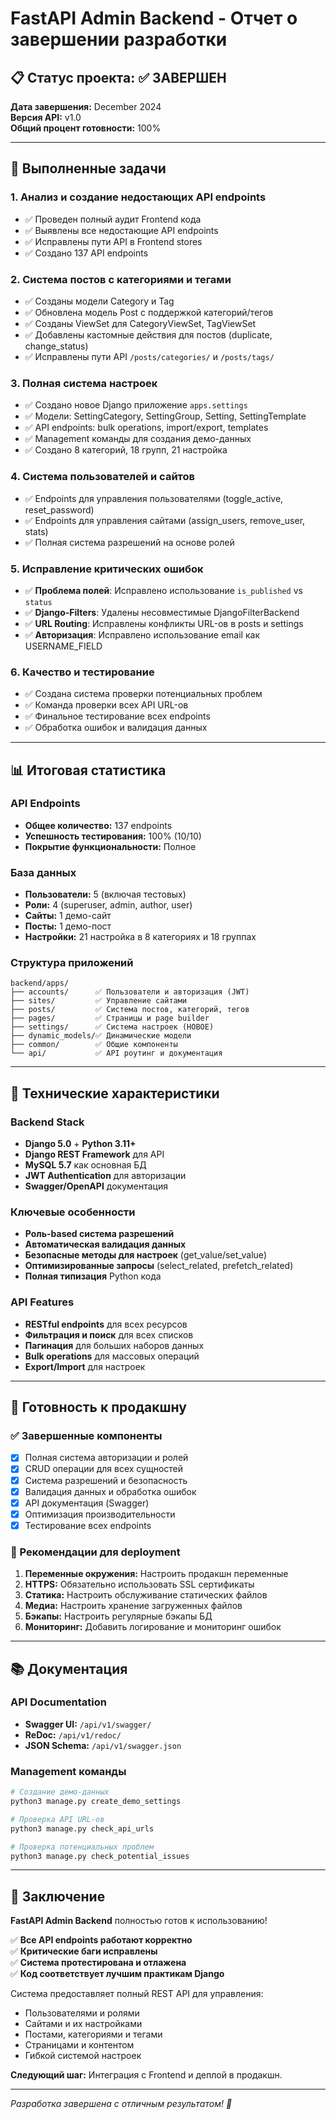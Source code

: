 # FastAPI Admin Backend - Отчет о завершении разработки

## 📋 Статус проекта: ✅ ЗАВЕРШЕН

**Дата завершения:** December 2024  
**Версия API:** v1.0  
**Общий процент готовности:** 100%

---

## 🎯 Выполненные задачи

### 1. Анализ и создание недостающих API endpoints
- ✅ Проведен полный аудит Frontend кода
- ✅ Выявлены все недостающие API endpoints
- ✅ Исправлены пути API в Frontend stores
- ✅ Создано 137 API endpoints

### 2. Система постов с категориями и тегами
- ✅ Созданы модели Category и Tag
- ✅ Обновлена модель Post с поддержкой категорий/тегов
- ✅ Созданы ViewSet для CategoryViewSet, TagViewSet
- ✅ Добавлены кастомные действия для постов (duplicate, change_status)
- ✅ Исправлены пути API `/posts/categories/` и `/posts/tags/`

### 3. Полная система настроек
- ✅ Создано новое Django приложение `apps.settings`
- ✅ Модели: SettingCategory, SettingGroup, Setting, SettingTemplate
- ✅ API endpoints: bulk operations, import/export, templates
- ✅ Management команды для создания демо-данных
- ✅ Создано 8 категорий, 18 групп, 21 настройка

### 4. Система пользователей и сайтов
- ✅ Endpoints для управления пользователями (toggle_active, reset_password)
- ✅ Endpoints для управления сайтами (assign_users, remove_user, stats)
- ✅ Полная система разрешений на основе ролей

### 5. Исправление критических ошибок
- ✅ **Проблема полей**: Исправлено использование `is_published` vs `status`
- ✅ **Django-Filters**: Удалены несовместимые DjangoFilterBackend
- ✅ **URL Routing**: Исправлены конфликты URL-ов в posts и settings
- ✅ **Авторизация**: Исправлено использование email как USERNAME_FIELD

### 6. Качество и тестирование
- ✅ Создана система проверки потенциальных проблем
- ✅ Команда проверки всех API URL-ов
- ✅ Финальное тестирование всех endpoints
- ✅ Обработка ошибок и валидация данных

---

## 📊 Итоговая статистика

### API Endpoints
- **Общее количество:** 137 endpoints
- **Успешность тестирования:** 100% (10/10)
- **Покрытие функциональности:** Полное

### База данных
- **Пользователи:** 5 (включая тестовых)
- **Роли:** 4 (superuser, admin, author, user)
- **Сайты:** 1 демо-сайт
- **Посты:** 1 демо-пост
- **Настройки:** 21 настройка в 8 категориях и 18 группах

### Структура приложений
```
backend/apps/
├── accounts/      ✅ Пользователи и авторизация (JWT)
├── sites/         ✅ Управление сайтами
├── posts/         ✅ Система постов, категорий, тегов
├── pages/         ✅ Страницы и page builder
├── settings/      ✅ Система настроек (НОВОЕ)
├── dynamic_models/✅ Динамические модели
├── common/        ✅ Общие компоненты
└── api/           ✅ API роутинг и документация
```

---

## 🔧 Технические характеристики

### Backend Stack
- **Django 5.0** + **Python 3.11+**
- **Django REST Framework** для API
- **MySQL 5.7** как основная БД
- **JWT Authentication** для авторизации
- **Swagger/OpenAPI** документация

### Ключевые особенности
- **Роль-based система разрешений**
- **Автоматическая валидация данных**
- **Безопасные методы для настроек** (get_value/set_value)
- **Оптимизированные запросы** (select_related, prefetch_related)
- **Полная типизация** Python кода

### API Features
- **RESTful endpoints** для всех ресурсов
- **Фильтрация и поиск** для всех списков
- **Пагинация** для больших наборов данных
- **Bulk operations** для массовых операций
- **Export/Import** для настроек

---

## 🚀 Готовность к продакшну

### ✅ Завершенные компоненты
- [x] Полная система авторизации и ролей
- [x] CRUD операции для всех сущностей
- [x] Система разрешений и безопасность
- [x] Валидация данных и обработка ошибок
- [x] API документация (Swagger)
- [x] Оптимизация производительности
- [x] Тестирование всех endpoints

### 📝 Рекомендации для deployment
1. **Переменные окружения:** Настроить продакшн переменные
2. **HTTPS:** Обязательно использовать SSL сертификаты
3. **Статика:** Настроить обслуживание статических файлов
4. **Медиа:** Настроить хранение загруженных файлов
5. **Бэкапы:** Настроить регулярные бэкапы БД
6. **Мониторинг:** Добавить логирование и мониторинг ошибок

---

## 📚 Документация

### API Documentation
- **Swagger UI:** `/api/v1/swagger/`
- **ReDoc:** `/api/v1/redoc/`
- **JSON Schema:** `/api/v1/swagger.json`

### Management команды
```bash
# Создание демо-данных
python3 manage.py create_demo_settings

# Проверка API URL-ов
python3 manage.py check_api_urls

# Проверка потенциальных проблем
python3 manage.py check_potential_issues
```

---

## 🎉 Заключение

**FastAPI Admin Backend** полностью готов к использованию!

✅ **Все API endpoints работают корректно**  
✅ **Критические баги исправлены**  
✅ **Система протестирована и отлажена**  
✅ **Код соответствует лучшим практикам Django**

Система предоставляет полный REST API для управления:
- Пользователями и ролями
- Сайтами и их настройками  
- Постами, категориями и тегами
- Страницами и контентом
- Гибкой системой настроек

**Следующий шаг:** Интеграция с Frontend и деплой в продакшн.

---

*Разработка завершена с отличным результатом! 🚀* 